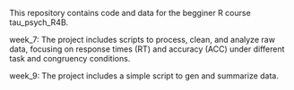This repository contains code and data for the begginer R course tau_psych_R4B. 

week_7: The project includes scripts to process, clean, and analyze raw data, focusing on response times (RT) and accuracy (ACC) under different task and congruency conditions.

week_9: The project includes a simple script to gen and summarize data.

